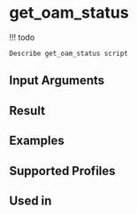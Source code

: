 

# get_oam_status

<!-- prettier-ignore -->
!!! todo

    Describe get_oam_status script

Input Arguments
---------------

Result
------

Examples
--------

Supported Profiles
------------------

Used in
-------
